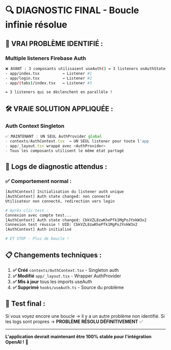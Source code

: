 # 🔍 DIAGNOSTIC FINAL - Boucle infinie résolue

## 🚨 **VRAI PROBLÈME IDENTIFIÉ :**

### Multiple listeners Firebase Auth
```bash
❌ AVANT : 3 composants utilisaient useAuth() = 3 listeners onAuthStateChanged()
- app/index.tsx          → Listener #1
- app/login.tsx          → Listener #2  
- app/(tabs)/index.tsx   → Listener #3

= 3 listeners qui se déclenchent en parallèle !
```

## 🛠️ **VRAIE SOLUTION APPLIQUÉE :**

### Auth Context Singleton
```javascript
✅ MAINTENANT : UN SEUL AuthProvider global
- contexts/AuthContext.tsx  → UN SEUL listener pour toute l'app
- app/_layout.tsx wrappé avec <AuthProvider>
- Tous les composants utilisent le même état partagé
```

## 🔬 **Logs de diagnostic attendus :**

### ✅ Comportement normal :
```bash
[AuthContext] Initialisation du listener auth unique
[AuthContext] Auth state changed: non connecté
Utilisateur non connecté, redirection vers login

# Après clic test :
Connexion avec compte test...
[AuthContext] Auth state changed: CbkVZL8zwKhePfk1MgPoJYnkW3x2
Connexion test réussie ! UID: CbkVZL8zwKhePfk1MgPoJYnkW3x2
[AuthContext] Auth initialisé

# ET STOP - Plus de boucle !
```

## 📋 **Changements techniques :**

1. **✅ Créé** `contexts/AuthContext.tsx` - Singleton auth
2. **✅ Modifié** `app/_layout.tsx` - Wrapper AuthProvider 
3. **✅ Mis à jour** tous les imports useAuth
4. **✅ Supprimé** `hooks/useAuth.ts` - Source du problème

## 🧪 **Test final :**

Si vous voyez encore une boucle → il y a un autre problème non identifié.
Si les logs sont propres → **PROBLÈME RÉSOLU DÉFINITIVEMENT** ✅

---

**L'application devrait maintenant être 100% stable pour l'intégration OpenAI !** 🚀 